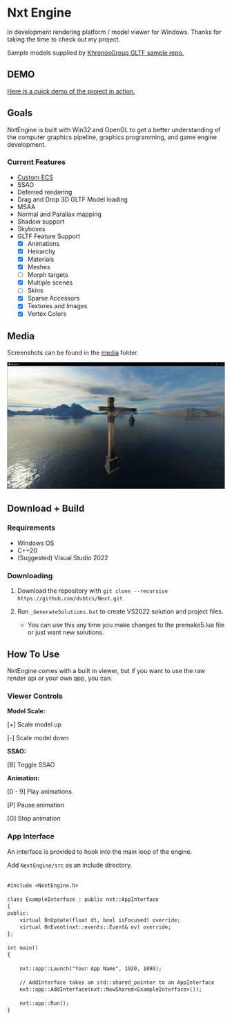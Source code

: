 
# Nxt Engine

In development rendering platform / model viewer for Windows. Thanks for taking the time to check out my project.

Sample models supplied by [KhronosGroup GLTF sample repo.](https://github.com/KhronosGroup/glTF-Sample-Models/tree/master/2.0)

## DEMO

[Here is a quick demo of the project in action.](https://youtu.be/H261Z77qU8I)

## Goals

NxtEngine is built with Win32 and OpenGL to get a better understanding of the computer graphics pipeline, graphics programming, and game engine development.

### Current Features
   - [Custom ECS](https://github.com/dubtcs/nECS)
   - SSAO
   - Deferred rendering
   - Drag and Drop 3D GLTF Model loading
   - MSAA
   - Normal and Parallax mapping
   - Shadow support
   - Skyboxes
   - GLTF Feature Support
      - [x] Animations
      - [x] Heirarchy
      - [x] Materials
      - [x] Meshes
      - [ ] Morph targets
      - [x] Multiple scenes
      - [ ] Skins
      - [x] Sparse Accessors
      - [x] Textures and Images
      - [x] Vertex Colors

## Media

Screenshots can be found in the [media](media) folder.

![lantern c:](media/092823.png "Lantern :)")

## Download + Build

### Requirements 

 - Windows OS
 - C++20
 - (Suggested) Visual Studio 2022

### Downloading 

1. Download the repository with `git clone --recursive https://github.com/dubtcs/Next.git`

2. Run `_GenerateSolutions.bat` to create VS2022 solution and project files.
    - You can use this any time you make changes to the premake5.lua file or just want new solutions.

## How To Use

NxtEngine comes with a built in viewer, but if you want to use the raw render api or your own app, you can.

### Viewer Controls

**Model Scale:**

[+] Scale model up

[-] Scale model down

**SSAO:**

[B] Toggle SSAO

**Animation:**

[0 - 9] Play animations.

[P] Pause animation

[G] Stop animation

### App Interface

An interface is provided to hook into the main loop of the engine.

Add ```NextEngine/src``` as an include directory.

```

#include <NextEngine.h>

class ExampleInterface : public nxt::AppInterface
{
public:
    virtual OnUpdate(float dt, bool isFocused) override;
    virtual OnEvent(nxt::events::Event& ev) override;
};

int main()
{

    nxt::app::Launch("Your App Name", 1920, 1080);

    // AddInterface takes an std::shared_pointer to an AppInterface
    nxt::app::AddInterface(nxt::NewShared<ExampleInterface>());
    
    nxt::app::Run();
}

```
